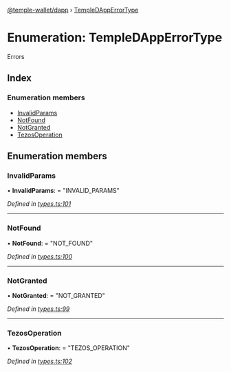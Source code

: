[@temple-wallet/dapp](../README.md) › [TempleDAppErrorType](templedapperrortype.md)

# Enumeration: TempleDAppErrorType

Errors

## Index

### Enumeration members

* [InvalidParams](templedapperrortype.md#invalidparams)
* [NotFound](templedapperrortype.md#notfound)
* [NotGranted](templedapperrortype.md#notgranted)
* [TezosOperation](templedapperrortype.md#tezosoperation)

## Enumeration members

###  InvalidParams

• **InvalidParams**: = "INVALID_PARAMS"

*Defined in [types.ts:101](https://github.com/madfish-solutions/templewallet-dapp/blob/735929f/src/types.ts#L101)*

___

###  NotFound

• **NotFound**: = "NOT_FOUND"

*Defined in [types.ts:100](https://github.com/madfish-solutions/templewallet-dapp/blob/735929f/src/types.ts#L100)*

___

###  NotGranted

• **NotGranted**: = "NOT_GRANTED"

*Defined in [types.ts:99](https://github.com/madfish-solutions/templewallet-dapp/blob/735929f/src/types.ts#L99)*

___

###  TezosOperation

• **TezosOperation**: = "TEZOS_OPERATION"

*Defined in [types.ts:102](https://github.com/madfish-solutions/templewallet-dapp/blob/735929f/src/types.ts#L102)*
